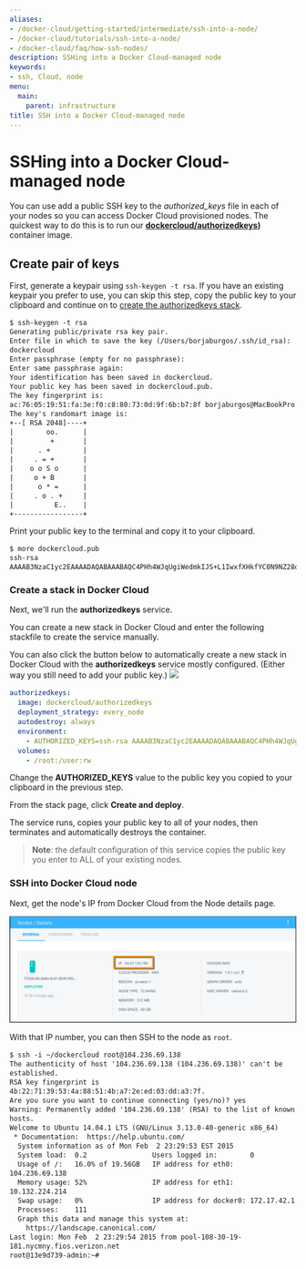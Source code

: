```yaml
---
aliases:
- /docker-cloud/getting-started/intermediate/ssh-into-a-node/
- /docker-cloud/tutorials/ssh-into-a-node/
- /docker-cloud/faq/how-ssh-nodes/
description: SSHing into a Docker Cloud-managed node
keywords:
- ssh, Cloud, node
menu:
  main:
    parent: infrastructure
title: SSH into a Docker Cloud-managed node
---
```


# SSHing into a Docker Cloud-managed node

You can use add a public SSH key to the *authorized_keys* file in each of your nodes so you can access Docker Cloud provisioned nodes. The quickest way to do this is to run our **<a href="https://hub.docker.com/r/dockercloud/authorizedkeys" target="_blank">dockercloud/authorizedkeys</a>)** container image.

## Create pair of keys

First, generate a keypair using `ssh-keygen -t rsa`. If you have an existing keypair you prefer to use, you can skip this step, copy the public key to your clipboard and continue on to [create the authorizedkeys stack](#create-a-stack-in-docker-cloud).

```
$ ssh-keygen -t rsa
Generating public/private rsa key pair.
Enter file in which to save the key (/Users/borjaburgos/.ssh/id_rsa): dockercloud
Enter passphrase (empty for no passphrase):
Enter same passphrase again:
Your identification has been saved in dockercloud.
Your public key has been saved in dockercloud.pub.
The key fingerprint is:
ac:76:05:19:51:fa:3e:f0:c8:80:73:0d:9f:6b:b7:8f borjaburgos@MacBookPro
The key's randomart image is:
+--[ RSA 2048]----+
|        oo.      |
|         +       |
|      . +        |
|     . = +       |
|    o o S o      |
|     o + B       |
|      o * =      |
|     . o . +     |
|          E..    |
+-----------------+
```

Print your public key to the terminal and copy it to your clipboard.

```
$ more dockercloud.pub
ssh-rsa AAAAB3NzaC1yc2EAAAADAQABAAABAQC4PHh4WJqUgiWedmkIJS+L1IwxfXHkfYC0N9NZ28quXyL4zQq2CDeCQrS0RDESklnuZVCe9p5fjgEHcy+FsiTUaBbjzCndeO++gqAM6pKy4ziEY1JNpIBpbuyVIK6AJIqTWzcqprhw4G8PZetLoHug3BWiiwsIW7WHhNNsrEVEsTCnCc5vG97IHZ0A6TlP6HGvVSfCFPZiAxP48hsoEsEGjcCvY9tgJa4k60XWtHbPWtjOi90RFt9OKcbUsZa+vq/3lBG50XbMoQm3NS6A+UQQ7SKvzmwJSIYCqo5lu9UzQbVKy9o00NqXa5jkmZ9Yd0BJBjFmb3WwUR8sJWZVTPFL
```

### Create a stack in Docker Cloud

Next, we'll run the **authorizedkeys** service.

You can create a new stack in Docker Cloud and enter the following stackfile to create the service manually.

You can also click the button below to automatically create a new stack in Docker Cloud with the **authorizedkeys** service mostly configured. (Either way you still need to add your public key.)
<a href="https://cloud.docker.com/stack/deploy/?repo=https://github.com/docker/dockercloud-authorizedkeys" target="_blank"><img src="https://files.cloud.docker.com/images/deploy-to-dockercloud.svg"></a>


```yml
authorizedkeys:
  image: dockercloud/authorizedkeys
  deployment_strategy: every_node
  autodestroy: always
  environment:
    - AUTHORIZED_KEYS=ssh-rsa AAAAB3NzaC1yc2EAAAADAQABAAABAQC4PHh4WJqUgiWedmkIJS+L1IwxfXHkfYC0N9NZ28quXyL4zQq2CDeCQrS0RDESklnuZVCe9p5fjgEHcy+FsiTUaBbjzCndeO++gqAM6pKy4ziEY1JNpIBpbuyVIK6AJIqTWzcqprhw4G8PZetLoHaiTh343wsIW7WHhNNsrEVEsTCnCc5vG97IHZ0A6TlP6HGvVSfCFPZiAxP48hsoEsEGjcCvY9tgJa4k60XWtHbPWtjOi90RFt9OKcbUsZa+vq/3lBG50XbMoQm3NS6A+UQQ7SKvzmwJSIYCqo5lu9UzQbVKy9o00NqXa5jkmZ9Yd0BJBjFmb3WwUR8sJWZVTPFL
  volumes:
    - /root:/user:rw
```

Change the **AUTHORIZED_KEYS** value to the public key you copied to your clipboard in the previous step.

From the stack page, click **Create and deploy**.

The service runs, copies your public key to all of your nodes, then terminates
and automatically destroys the container.

> **Note**: the default configuration of this service copies the public key you enter to ALL of your existing nodes.

### SSH into Docker Cloud node

Next, get the node's IP from Docker Cloud from the Node details page.

![](images/get-node-ip.png)

With that IP number, you can then SSH to the node as `root`.

```
$ ssh -i ~/dockercloud root@104.236.69.138
The authenticity of host '104.236.69.138 (104.236.69.138)' can't be established.
RSA key fingerprint is 4b:22:71:39:53:4a:88:51:4b:a7:2e:ed:03:dd:a3:7f.
Are you sure you want to continue connecting (yes/no)? yes
Warning: Permanently added '104.236.69.138' (RSA) to the list of known hosts.
Welcome to Ubuntu 14.04.1 LTS (GNU/Linux 3.13.0-40-generic x86_64)
 * Documentation:  https://help.ubuntu.com/
  System information as of Mon Feb  2 23:29:53 EST 2015
  System load:  0.2                Users logged in:        0
  Usage of /:   16.0% of 19.56GB   IP address for eth0:    104.236.69.138
  Memory usage: 52%                IP address for eth1:    10.132.224.214
  Swap usage:   0%                 IP address for docker0: 172.17.42.1
  Processes:    111
  Graph this data and manage this system at:
    https://landscape.canonical.com/
Last login: Mon Feb  2 23:29:54 2015 from pool-108-30-19-181.nycmny.fios.verizon.net
root@13e9d739-admin:~#
```
